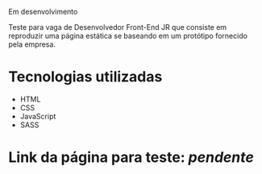 Em desenvolvimento

Teste para vaga de Desenvolvedor Front-End JR que consiste em reproduzir uma página estática se baseando em um protótipo fornecido pela empresa.

# Tecnologias utilizadas

- HTML
- CSS
- JavaScript
- SASS

# Link da página para teste: *pendente*
